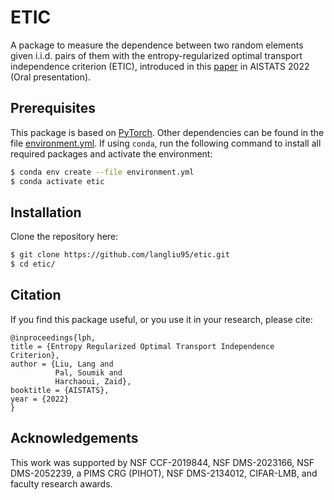 # ETIC
A package to measure the dependence between two random elements given i.i.d. pairs of them with the entropy-regularized optimal transport independence criterion (ETIC), introduced in this [paper](http://arxiv.org/abs/2112.15265) in AISTATS 2022 (Oral presentation).

## Prerequisites
This package is based on [PyTorch](https://pytorch.org/). Other dependencies can be found in the file [environment.yml](environment.yml).
If using ``conda``, run the following command to install all required packages and activate the environment:
```bash
$ conda env create --file environment.yml
$ conda activate etic
```

## Installation
Clone the repository here:
```bash
$ git clone https://github.com/langliu95/etic.git
$ cd etic/
```


## Citation
If you find this package useful, or you use it in your research, please cite:

```
@inproceedings{lph,
title = {Entropy Regularized Optimal Transport Independence Criterion},
author = {Liu, Lang and
          Pal, Soumik and
          Harchaoui, Zaid},
booktitle = {AISTATS},
year = {2022}
}
```

## Acknowledgements
This work was supported by NSF CCF-2019844, NSF DMS-2023166, NSF DMS-2052239, a PIMS CRG (PIHOT), NSF DMS-2134012, CIFAR-LMB, and faculty research awards.
